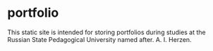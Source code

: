 # portfolio
This static site is intended for storing portfolios during studies at the Russian State Pedagogical University named after. A. I. Herzen.

